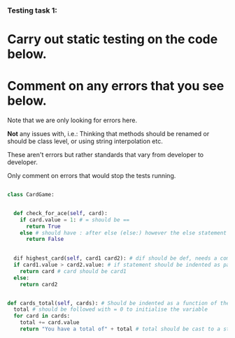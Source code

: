 ### Testing task 1:

# Carry out static testing on the code below.
# Comment on any errors that you see below.

Note that we are only looking for errors here.

**Not** any issues with, i.e.: 
Thinking that methods should be renamed or should be class level, or using string interpolation etc. 

These aren't errors but rather standards that vary from developer to developer. 

Only comment on errors that would stop the tests running.

```python

class CardGame:


  def check_for_ace(self, card):
    if card.value = 1: # = should be ==
      return True
    else # should have : after else (else:) however the else statement isn't necessary as it will automatically be False if it isn't True
      return False
   

  dif highest_card(self, card1 card2): # dif should be def, needs a comma separating each parameter
  if card1.value > card2.value: # if statement should be indented as part of function
    return card # card should be card1
  else:
    return card2


def cards_total(self, cards): # Should be indented as a function of the class
  total # should be followed with = 0 to initialise the variable
  for card in cards:
    total += card.value
    return "You have a total of" + total # total should be cast to a string, return should start at same position as for loop otherwise it will only iterate through the first card
  
```
